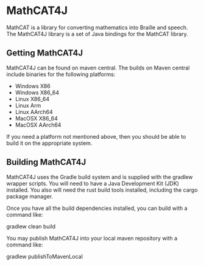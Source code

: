 # MathCAT4J
MathCAT is a library for converting mathematics into Braille and speech. The MathCAT4J library is a set of Java bindings for the MathCAT library.
## Getting MathCAT4J
MathCAT4J can be found on maven central. The builds on Maven central include binaries for the following platforms:
* Windows X86
* Windows X86_64
* Linux X86_64
* Linux Arm
* Linux AArch64
* MacOSX X86_64
* MacOSX AArch64

If you need a platform not mentioned above, then you should be able to build it on the appropriate system.
## Building MathCAT4J
MathCAT4J uses the Gradle build system and is supplied with the gradlew wrapper scripts. You will need to have a Java Development Kit (JDK) installed. You also will need the rust build tools installed, including the cargo package manager.

Once you have all the build dependencies installed, you can build with a command like:

gradlew clean build

You may publish MathCAT4J into your local maven repository with a command like:

gradlew publishToMavenLocal
